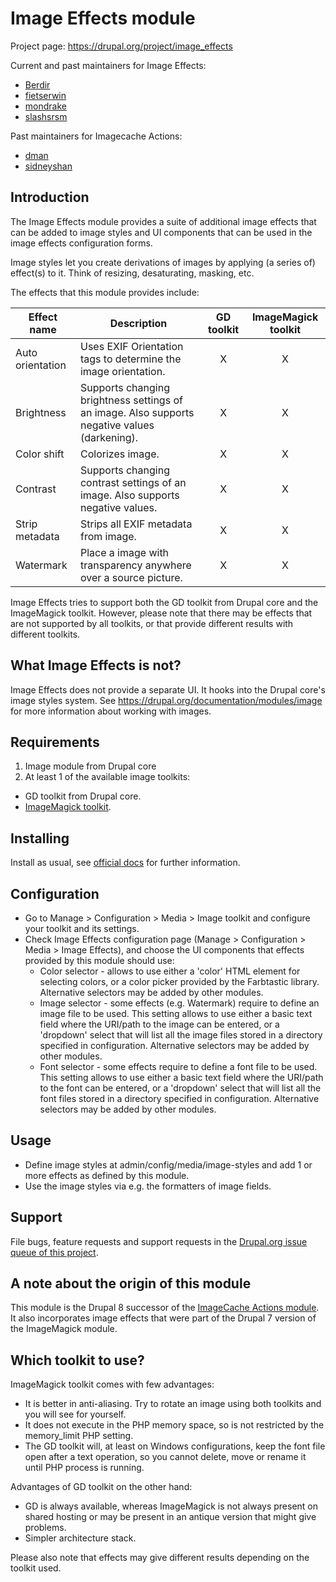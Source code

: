 # Image Effects module

Project page: https://drupal.org/project/image_effects

Current and past maintainers for Image Effects:
- [Berdir](https://www.drupal.org/u/Berdir)
- [fietserwin](https://www.drupal.org/u/fietserwin)
- [mondrake](https://www.drupal.org/u/mondrake)
- [slashsrsm](https://www.drupal.org/u/slashrsm)

Past maintainers for Imagecache Actions:
- [dman](https://drupal.org/user/33240)
- [sidneyshan](https://drupal.org/user/652426)


## Introduction

The Image Effects module provides a suite of additional image effects that can
be added to image styles and UI components that can be used in the image effects
configuration forms.

Image styles let you create derivations of images by applying (a series of)
effect(s) to it. Think of resizing, desaturating, masking, etc.

The effects that this module provides include:

Effect name      | Description                                                                                  | GD toolkit | ImageMagick toolkit |
-----------------|----------------------------------------------------------------------------------------------|:----------:|:-------------------:|
Auto orientation | Uses EXIF Orientation tags to determine the image orientation.                               | X          | X                   |
Brightness       | Supports changing brightness settings of an image. Also supports negative values (darkening).| X          | X                   |
Color shift      | Colorizes image.                                                                             | X          | X                   |
Contrast         | Supports changing contrast settings of an image. Also supports negative values.              | X          | X                   |
Strip metadata   | Strips all EXIF metadata from image.                                                         | X          | X                   |
Watermark        | Place a image with transparency anywhere over a source picture.                              | X          | X                   |

Image Effects tries to support both the GD toolkit from Drupal core and the
ImageMagick toolkit. However, please note that there may be effects that are
not supported by all toolkits, or that provide different results with different
toolkits.


## What Image Effects is not?

Image Effects does not provide a separate UI. It hooks into the Drupal core's
image styles system. See https://drupal.org/documentation/modules/image for more
information about working with images.


## Requirements

1. Image module from Drupal core
1. At least 1 of the available image toolkits:
  - GD toolkit from Drupal core.
  - [ImageMagick toolkit](https://drupal.org/project/imagemagick).


## Installing

Install as usual, see [official docs](https://www.drupal.org/documentation/install/modules-themes/modules-8)
for further information.


## Configuration

- Go to Manage > Configuration > Media > Image toolkit and configure your
  toolkit and its settings.
- Check Image Effects configuration page (Manage > Configuration > Media >
  Image Effects), and choose the UI components that effects provided by this
  module should use:
  - Color selector - allows to use either a 'color' HTML element for selecting
    colors, or a color picker provided by the Farbtastic library. Alternative
    selectors may be added by other modules.
  - Image selector - some effects (e.g. Watermark) require to define an image
    file to be used. This setting allows to use either a basic text field where
    the URI/path to the image can be entered, or a 'dropdown' select that will
    list all the image files stored in a directory specified in configuration.
    Alternative selectors may be added by other modules.
  - Font selector - some effects require to define a font file to be used.
    This setting allows to use either a basic text field where the URI/path to
    the font can be entered, or a 'dropdown' select that will list all the font
    files stored in a directory specified in configuration. Alternative
    selectors may be added by other modules.


## Usage

- Define image styles at admin/config/media/image-styles and add 1 or more
  effects as defined by this module.
- Use the image styles via e.g. the formatters of image fields.


## Support

File bugs, feature requests and support requests in the [Drupal.org issue queue
of this project](https://www.drupal.org/project/issues/image_effects).


## A note about the origin of this module

This module is the Drupal 8 successor of the [ImageCache Actions module](https://www.drupal.org/project/imagecache_actions).
It also incorporates image effects that were part of the Drupal 7 version of the
ImageMagick module.


## Which toolkit to use?

ImageMagick toolkit comes with few advantages:
- It is better in anti-aliasing. Try to rotate an image using both toolkits and
  you will see for yourself.
- It does not execute in the PHP memory space, so is not restricted by the
  memory_limit PHP setting.
- The GD toolkit will, at least on Windows configurations, keep the font file
  open after a text operation, so you cannot delete, move or rename it until PHP
  process is running.

Advantages of GD toolkit on the other hand:
- GD is always available, whereas ImageMagick is not always present on shared
  hosting or may be present in an antique version that might give problems.
- Simpler architecture stack.

Please also note that effects may give different results depending on the
toolkit used.
